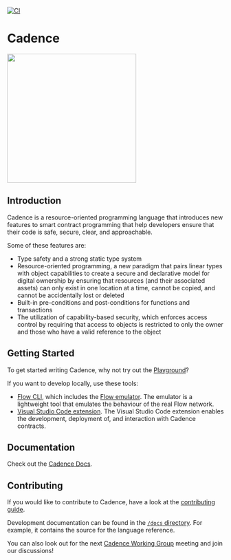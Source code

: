 [![CI](https://github.com/onflow/cadence/actions/workflows/ci.yml/badge.svg)](https://github.com/onflow/cadence/actions/workflows/ci.yml)

# Cadence

<img src="https://raw.githubusercontent.com/onflow/cadence/master/cadence_furever.png" width="300" />

## Introduction

Cadence is a resource-oriented programming language that introduces new features
to smart contract programming that help developers ensure that their code is
safe, secure, clear, and approachable.

Some of these features are:

- Type safety and a strong static type system
- Resource-oriented programming, a new paradigm that pairs linear types with
  object capabilities to create a secure and declarative model for digital
  ownership by ensuring that resources (and their associated assets) can only
  exist in one location at a time, cannot be copied, and cannot be accidentally
  lost or deleted
- Built-in pre-conditions and post-conditions for functions and transactions
- The utilization of capability-based security, which enforces access control by
  requiring that access to objects is restricted to only the owner and those who
  have a valid reference to the object

## Getting Started

To get started writing Cadence, why not try out the
[Playground](https://play.onflow.org/)?

If you want to develop locally, use these tools: 
* [Flow CLI](https://github.com/onflow/flow-cli),
	which includes the [Flow emulator](https://github.com/onflow/flow-emulator). The emulator is a lightweight tool that emulates the behaviour of the real Flow network.
* [Visual Studio Code extension](https://github.com/onflow/vscode-cadence). The Visual Studio Code extension enables the development, deployment of, and interaction with Cadence contracts.



## Documentation

Check out the [Cadence Docs](https://docs.onflow.org/cadence/language/).

## Contributing

If you would like to contribute to Cadence, have a look at the [contributing guide](https://github.com/onflow/cadence/blob/master/CONTRIBUTING.md).

Development documentation can be found in the [`/docs` directory](https://github.com/onflow/cadence/tree/master/docs).
For example, it contains the source for the language reference.

You can also look out for the next [Cadence Working Group](https://github.com/onflow/Flow-Working-Groups/tree/main/cadence_language_and_execution_working_group) meeting and join our discussions!
